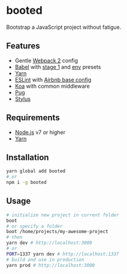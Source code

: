 # booted
Bootstrap a JavaScript project without fatigue.

## Features
- Gentle [Webpack 2](https://webpack.js.org/) config
- [Babel](https://babeljs.io/) with [stage 1](https://babeljs.io/docs/plugins/preset-stage-1/) and [env](https://github.com/babel/babel-preset-env) presets
- [Yarn](https://yarnpkg.com/)
- [ESLint](http://eslint.org/) with [Airbnb base config](https://github.com/airbnb/javascript/tree/master/packages/eslint-config-airbnb-base)
- [Koa](https://github.com/koajs/koa) with common middleware
- [Pug](https://pugjs.org/)
- [Stylus](http://stylus-lang.com/)

## Requirements
- [Node.js](https://nodejs.org/) v7 or higher
- [Yarn](https://yarnpkg.com/)

## Installation
```sh
yarn global add booted
# or
npm i -g booted
```

## Usage
```sh
# initialize new project in current folder
boot
# or specify a folder
boot /home/projects/my-awesome-project
# then
yarn dev # http://localhost:3000
# or
PORT=1337 yarn dev # http://localhost:1337
# build and use in production
yarn prod # http://localhost:3000
```
